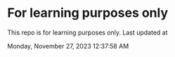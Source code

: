 # For learning purposes only
This repo is for learning purposes only.
Last updated at

Monday, November 27, 2023 12:37:58 AM

